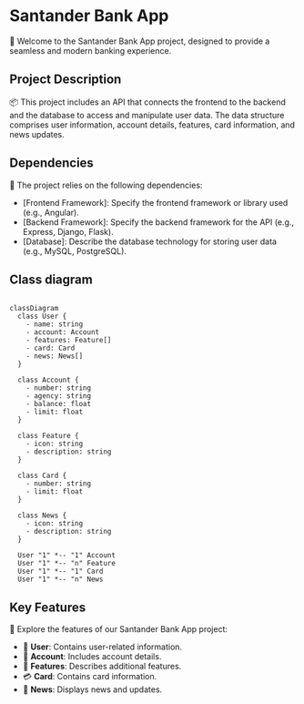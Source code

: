 # Santander Bank App

👋 Welcome to the Santander Bank App project, designed to provide a seamless and modern banking experience.

## Project Description

📦 This project includes an API that connects the frontend to the backend and the database to access and manipulate user data. The data structure comprises user information, account details, features, card information, and news updates.
  
## Dependencies

🔨 The project relies on the following dependencies:

- [Frontend Framework]: Specify the frontend framework or library used (e.g., Angular).
- [Backend Framework]: Specify the backend framework for the API (e.g., Express, Django, Flask).
- [Database]: Describe the database technology for storing user data (e.g., MySQL, PostgreSQL).


## Class diagram

```mermaid 

classDiagram
  class User {
    - name: string
    - account: Account
    - features: Feature[]
    - card: Card
    - news: News[]
  }

  class Account {
    - number: string
    - agency: string
    - balance: float
    - limit: float
  }

  class Feature {
    - icon: string
    - description: string
  }

  class Card {
    - number: string
    - limit: float
  }

  class News {
    - icon: string
    - description: string
  }

  User "1" *-- "1" Account
  User "1" *-- "n" Feature
  User "1" *-- "1" Card
  User "1" *-- "n" News

```

## Key Features

🚀 Explore the features of our Santander Bank App project:

- 👤 **User**: Contains user-related information.
- 💼 **Account**: Includes account details.
- 🌟 **Features**: Describes additional features.
- 💳 **Card**: Contains card information.
- 📰 **News**: Displays news and updates.
